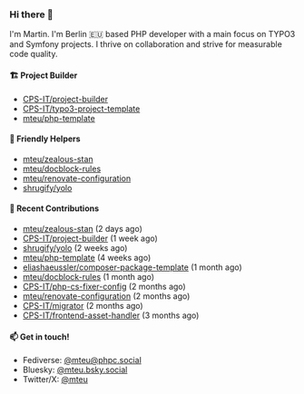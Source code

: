 ### Hi there 👋

I'm Martin. I'm Berlin 🇪🇺 based PHP developer with a main focus on TYPO3 and Symfony projects. I thrive on
collaboration and strive for measurable code quality.

#### 🏗️ Project Builder

- [CPS-IT/project-builder](https://github.com/CPS-IT/project-builder)
- [CPS-IT/typo3-project-template](https://github.com/CPS-IT/typo3-project-template)
- [mteu/php-template](https://github.com/mteu/php-template)

#### 🚜 Friendly Helpers

- [mteu/zealous-stan](https://github.com/mteu/zealous-stan)
- [mteu/docblock-rules](https://github.com/mteu/docblock-rules)
- [mteu/renovate-configuration](https://github.com/mteu/renovate-configuration)
- [shrugify/yolo](https://github.com/shrugify/yolo)

#### 👷 Recent Contributions


- [mteu/zealous-stan](https://github.com/mteu/zealous-stan) (2 days ago)
- [CPS-IT/project-builder](https://github.com/CPS-IT/project-builder) (1 week ago)
- [shrugify/yolo](https://github.com/shrugify/yolo) (2 weeks ago)
- [mteu/php-template](https://github.com/mteu/php-template) (4 weeks ago)
- [eliashaeussler/composer-package-template](https://github.com/eliashaeussler/composer-package-template) (1 month ago)
- [mteu/docblock-rules](https://github.com/mteu/docblock-rules) (1 month ago)
- [CPS-IT/php-cs-fixer-config](https://github.com/CPS-IT/php-cs-fixer-config) (2 months ago)
- [mteu/renovate-configuration](https://github.com/mteu/renovate-configuration) (2 months ago)
- [CPS-IT/migrator](https://github.com/CPS-IT/migrator) (2 months ago)
- [CPS-IT/frontend-asset-handler](https://github.com/CPS-IT/frontend-asset-handler) (3 months ago)

#### 📫 Get in touch!

- Fediverse: [@mteu@phpc.social](https://phpc.social/@mteu)
- Bluesky: [@mteu.bsky.social](https://bsky.app/profile/mteu.bsky.social)
- Twitter/X: [@mteu](https://x.com/mteu)
